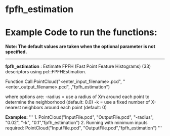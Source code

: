 # fpfh\_estimation

# Example Code to run the functions:

**Note: The default values are taken when the optional parameter is not specified.**
___

__fpfh\_estimation__ : Estimate FPFH (Fast Point Feature Histograms) (33) descriptors using pcl::FPFHEstimation.

Function Call:PointCloud("<enter\_input\_filename>.pcd", "<enter\_output\_filename>.pcd", <options>,"fpfh\_estimation")

where options are:
-radius  = use a radius of Xm around each point to determine the neighborhood (default: 0.0)
-k       = use a fixed number of X-nearest neighbors around each point (default: 0)

__Examples:__
'''
		1. PointCloud("InputFile.pcd", "OutputFile.pcd", "-radius", "0.02", "-k", "0.1","fpfh\_estimation")
		2. Running with minimum inputs required: PointCloud("InputFile.pcd", "OutputFile.pcd","fpfh\_estimation")
'''


